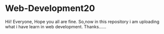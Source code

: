 # Web-Development20
Hii! Everyone,
Hope you all are fine.
So,now in this repository i am uploading what i have learn in web development.
Thanks......
